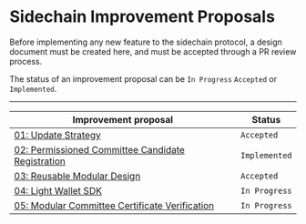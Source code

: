 # Sidechain Improvement Proposals

Before implementing any new feature to the sidechain protocol, a design document must be created here,
and must be accepted through a PR review process.

The status of an improvement proposal can be `In Progress` `Accepted` or `Implemented`.

--------------------------------------------------------------------------------------------------------------------------
| Improvement proposal                                                                                   | Status        |
|--------------------------------------------------------------------------------------------------------|---------------|
| [01: Update Strategy](./SIPs/01-UpdateStrategy.md)                                                     | `Accepted`    |
| [02: Permissioned Committee Candidate Registration](./SIPs/02-PermissionedCandidates.md)               | `Implemented` |
| [03: Reusable Modular Design](./SIPs/03-ReusableModularDesign.md)                                      | `Accepted`    |
| [04: Light Wallet SDK](./SIPs/04-LightWalletSDK.md)                                                    | `In Progress` |
| [05: Modular Committee Certificate Verification](./SIPs/05-ModularCommitteeCertificateVerification.md) | `In Progress` |
